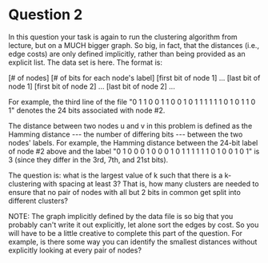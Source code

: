 Question 2
==========
In this question your task is again to run the clustering algorithm from lecture, but on a MUCH bigger graph. So big, in
fact, that the distances (i.e., edge costs) are only defined implicitly, rather than being provided as an explicit list.
The data set is here. The format is:

[# of nodes] [# of bits for each node's label]
[first bit of node 1] ... [last bit of node 1]
[first bit of node 2] ... [last bit of node 2]
...

For example, the third line of the file "0 1 1 0 0 1 1 0 0 1 0 1 1 1 1 1 1 0 1 0 1 1 0 1" denotes the 24 bits associated
with node #2.

The distance between two nodes u and v in this problem is defined as the Hamming distance
  --- the number of differing bits ---
between the two nodes' labels. For example, the Hamming distance between the 24-bit label of node #2 above and
the label "0 1 0 0 0 1 0 0 0 1 0 1 1 1 1 1 1 0 1 0 0 1 0 1" is 3 (since they differ in the 3rd, 7th, and 21st bits).

The question is: what is the largest value of k such that there is a k-clustering with spacing at least 3? That is, how
many clusters are needed to ensure that no pair of nodes with all but 2 bits in common get split into different
clusters?

NOTE: The graph implicitly defined by the data file is so big that you probably can't write it out explicitly, let alone
sort the edges by cost. So you will have to be a little creative to complete this part of the question. For example, is
there some way you can identify the smallest distances without explicitly looking at every pair of nodes?

